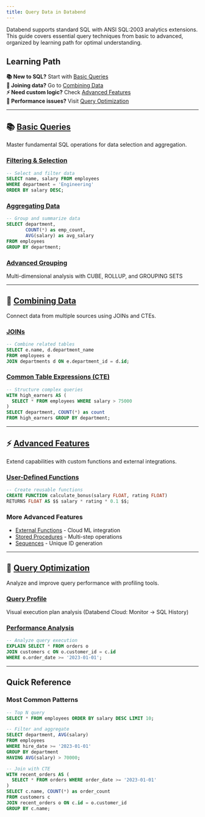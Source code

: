 ```yaml
---
title: Query Data in Databend
---
```


Databend supports standard SQL with ANSI SQL:2003 analytics extensions. This guide covers essential query techniques from basic to advanced, organized by learning path for optimal understanding.

## Learning Path

**📚 New to SQL?** Start with [Basic Queries](./00-basics/index.md)  
**🔗 Joining data?** Go to [Combining Data](./01-combining-data/index.md)  
**⚡ Need custom logic?** Check [Advanced Features](./02-advanced/index.md)  
**🚀 Performance issues?** Visit [Query Optimization](./03-optimization/index.md)

---

## 📚 [Basic Queries](./00-basics/index.md)

Master fundamental SQL operations for data selection and aggregation.

### [Filtering & Selection](./00-basics/filtering-selection.md)
```sql
-- Select and filter data
SELECT name, salary FROM employees 
WHERE department = 'Engineering' 
ORDER BY salary DESC;
```

### [Aggregating Data](./00-basics/aggregating-data.md)
```sql
-- Group and summarize data
SELECT department, 
       COUNT(*) as emp_count,
       AVG(salary) as avg_salary
FROM employees 
GROUP BY department;
```

### [Advanced Grouping](./00-basics/groupby/index.md)
Multi-dimensional analysis with CUBE, ROLLUP, and GROUPING SETS

---

## 🔗 [Combining Data](./01-combining-data/index.md)

Connect data from multiple sources using JOINs and CTEs.

### [JOINs](./01-combining-data/joins.md)
```sql
-- Combine related tables
SELECT e.name, d.department_name
FROM employees e
JOIN departments d ON e.department_id = d.id;
```

### [Common Table Expressions (CTE)](./01-combining-data/cte.md)
```sql
-- Structure complex queries
WITH high_earners AS (
  SELECT * FROM employees WHERE salary > 75000
)
SELECT department, COUNT(*) as count
FROM high_earners GROUP BY department;
```

---

## ⚡ [Advanced Features](./02-advanced/index.md)

Extend capabilities with custom functions and external integrations.

### [User-Defined Functions](./02-advanced/udf.md)
```sql
-- Create reusable functions
CREATE FUNCTION calculate_bonus(salary FLOAT, rating FLOAT)
RETURNS FLOAT AS $$ salary * rating * 0.1 $$;
```

### More Advanced Features
- [External Functions](./02-advanced/external-function.md) - Cloud ML integration
- [Stored Procedures](./02-advanced/stored-procedure.md) - Multi-step operations
- [Sequences](./02-advanced/sequences.md) - Unique ID generation

---

## 🚀 [Query Optimization](./03-optimization/index.md)

Analyze and improve query performance with profiling tools.

### [Query Profile](./03-optimization/query-profile.md)
Visual execution plan analysis (Databend Cloud: Monitor → SQL History)

### [Performance Analysis](./03-optimization/query-hash.md)
```sql
-- Analyze query execution
EXPLAIN SELECT * FROM orders o
JOIN customers c ON o.customer_id = c.id
WHERE o.order_date >= '2023-01-01';
```

---

## Quick Reference

### Most Common Patterns
```sql
-- Top N query
SELECT * FROM employees ORDER BY salary DESC LIMIT 10;

-- Filter and aggregate  
SELECT department, AVG(salary) 
FROM employees 
WHERE hire_date >= '2023-01-01'
GROUP BY department
HAVING AVG(salary) > 70000;

-- Join with CTE
WITH recent_orders AS (
  SELECT * FROM orders WHERE order_date >= '2023-01-01'
)
SELECT c.name, COUNT(*) as order_count
FROM customers c
JOIN recent_orders o ON c.id = o.customer_id
GROUP BY c.name;
```

